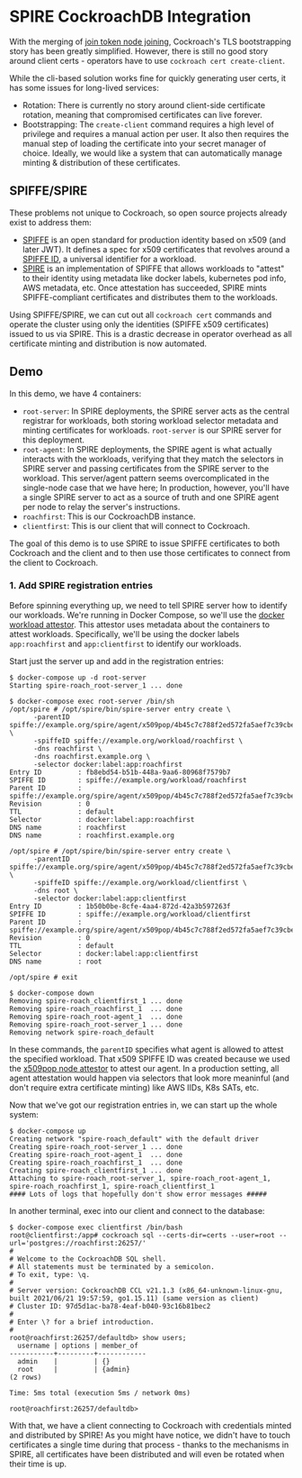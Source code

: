 # SPIRE CockroachDB Integration

With the merging of [join token node joining](https://github.com/cockroachdb/cockroach/pull/63492), Cockroach's TLS bootstrapping story has been greatly simplified. However, there is still no good story around client certs - operators have to use `cockroach cert create-client`.

While the cli-based solution works fine for quickly generating user certs, it has some issues for long-lived services:

- Rotation: There is currently no story around client-side certificate rotation, meaning that compromised certificates can live forever.
- Bootstrapping: The `create-client` command requires a high level of privilege and requires a manual action per user. It also then requires the manual step of loading the certificate into your secret manager of choice. Ideally, we would like a system that can automatically manage minting & distribution of these certificates.

## SPIFFE/SPIRE

These problems not unique to Cockroach, so open source projects already exist to address them:

- [SPIFFE](https://spiffe.io/docs/latest/spiffe-about/overview/) is an open standard for production identity based on x509 (and later JWT). It defines a spec for x509 certificates that revolves around a [SPIFFE ID](https://spiffe.io/docs/latest/spiffe-about/spiffe-concepts/#spiffe-id), a universal identifier for a workload.
- [SPIRE](https://spiffe.io/docs/latest/spire-about/) is an implementation of SPIFFE that allows workloads to "attest" to their identity using metadata like docker labels, kubernetes pod info, AWS metadata, etc. Once attestation has succeeded, SPIRE mints SPIFFE-compliant certificates and distributes them to the workloads.

Using SPIFFE/SPIRE, we can cut out all `cockroach cert` commands and operate the cluster using only the identities (SPIFFE x509 certificates) issued to us via SPIRE. This is a drastic decrease in operator overhead as all certificate minting and distribution is now automated.

## Demo

In this demo, we have 4 containers:

- `root-server`: In SPIRE deployments, the SPIRE server acts as the central registrar for workloads, both storing workload selector metadata and minting certificates for workloads. `root-server` is our SPIRE server for this deployment.
- `root-agent`: In SPIRE deployments, the SPIRE agent is what actually interacts with the workloads, verifying that they match the selectors in SPIRE server and passing certificates from the SPIRE server to the workload.
  This server/agent pattern seems overcomplicated in the single-node case that we have here; In production, however, you'll have a single SPIRE server to act as a source of truth and one SPIRE agent per node to relay the server's instructions.
- `roachfirst`: This is our CockroachDB instance.
- `clientfirst`: This is our client that will connect to Cockroach.

The goal of this demo is to use SPIRE to issue SPIFFE certificates to both Cockroach and the client and to then use those certificates to connect from the client to Cockroach.

### 1. Add SPIRE registration entries

Before spinning everything up, we need to tell SPIRE server how to identify our workloads. We're running in Docker Compose, so we'll use the [docker workload attestor](https://github.com/spiffe/spire/blob/v0.12.3/doc/plugin_agent_workloadattestor_docker.md). This attestor uses metadata about the containers to attest workloads. Specifically, we'll be using the docker labels `app:roachfirst` and `app:clientfirst` to identify our workloads.

Start just the server up and add in the registration entries:

```
$ docker-compose up -d root-server         
Starting spire-roach_root-server_1 ... done

$ docker-compose exec root-server /bin/sh  
/opt/spire # /opt/spire/bin/spire-server entry create \
      -parentID spiffe://example.org/spire/agent/x509pop/4b45c7c788f2ed572fa5aef7c39cbe2fd0523d78 \
      -spiffeID spiffe://example.org/workload/roachfirst \
      -dns roachfirst \
      -dns roachfirst.example.org \
      -selector docker:label:app:roachfirst
Entry ID         : fb8ebd54-b51b-448a-9aa6-80968f7579b7
SPIFFE ID        : spiffe://example.org/workload/roachfirst
Parent ID        : spiffe://example.org/spire/agent/x509pop/4b45c7c788f2ed572fa5aef7c39cbe2fd0523d78
Revision         : 0
TTL              : default
Selector         : docker:label:app:roachfirst
DNS name         : roachfirst
DNS name         : roachfirst.example.org

/opt/spire # /opt/spire/bin/spire-server entry create \
      -parentID spiffe://example.org/spire/agent/x509pop/4b45c7c788f2ed572fa5aef7c39cbe2fd0523d78 \
      -spiffeID spiffe://example.org/workload/clientfirst \
      -dns root \
      -selector docker:label:app:clientfirst
Entry ID         : 1b50b0be-8cfe-4aa4-872d-42a3b597263f
SPIFFE ID        : spiffe://example.org/workload/clientfirst
Parent ID        : spiffe://example.org/spire/agent/x509pop/4b45c7c788f2ed572fa5aef7c39cbe2fd0523d78
Revision         : 0
TTL              : default
Selector         : docker:label:app:clientfirst
DNS name         : root

/opt/spire # exit

$ docker-compose down
Removing spire-roach_clientfirst_1 ... done
Removing spire-roach_roachfirst_1  ... done
Removing spire-roach_root-agent_1  ... done
Removing spire-roach_root-server_1 ... done
Removing network spire-roach_default
```

In these commands, the `parentID` specifies what agent is allowed to attest the specified workload. That x509 SPIFFE ID was created because we used the [x509pop node attestor](https://github.com/spiffe/spire/blob/main/doc/plugin_server_nodeattestor_x509pop.md) to attest our agent. In a production setting, all agent attestation would happen via selectors that look more meaninful (and don't require extra certificate minting) like AWS IIDs, K8s SATs, etc.

Now that we've got our registration entries in, we can start up the whole system:

```
$ docker-compose up  
Creating network "spire-roach_default" with the default driver
Creating spire-roach_root-server_1 ... done
Creating spire-roach_root-agent_1  ... done
Creating spire-roach_roachfirst_1  ... done
Creating spire-roach_clientfirst_1 ... done
Attaching to spire-roach_root-server_1, spire-roach_root-agent_1, spire-roach_roachfirst_1, spire-roach_clientfirst_1
#### Lots of logs that hopefully don't show error messages #####
```

In another terminal, exec into our client and connect to the database:

```
$ docker-compose exec clientfirst /bin/bash
root@clientfirst:/app# cockroach sql --certs-dir=certs --user=root --url='postgres://roachfirst:26257/'
#
# Welcome to the CockroachDB SQL shell.
# All statements must be terminated by a semicolon.
# To exit, type: \q.
#
# Server version: CockroachDB CCL v21.1.3 (x86_64-unknown-linux-gnu, built 2021/06/21 19:57:59, go1.15.11) (same version as client)
# Cluster ID: 97d5d1ac-ba78-4eaf-b040-93c16b81bec2
#
# Enter \? for a brief introduction.
#
root@roachfirst:26257/defaultdb> show users;
  username | options | member_of
-----------+---------+------------
  admin    |         | {}
  root     |         | {admin}
(2 rows)

Time: 5ms total (execution 5ms / network 0ms)

root@roachfirst:26257/defaultdb> 
```

With that, we have a client connecting to Cockroach with credentials minted and distributed by SPIRE! As you might have notice, we didn't have to touch certificates a single time during that process - thanks to the mechanisms in SPIRE, all certificates have been distributed and will even be rotated when their time is up.
